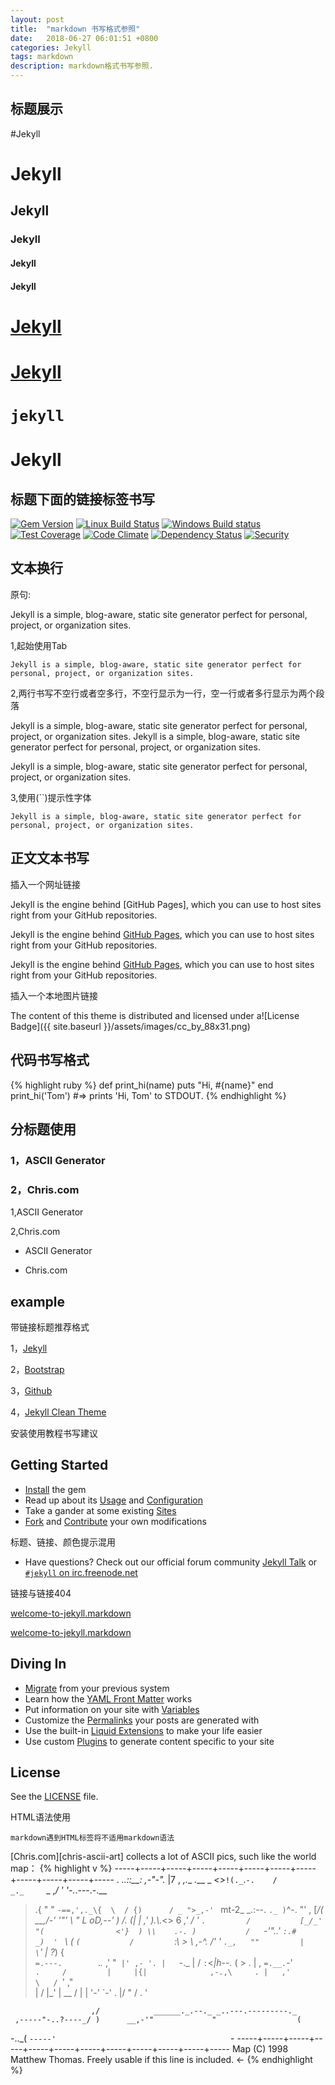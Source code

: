 ```yaml
---
layout: post
title:  "markdown 书写格式参照"
date:   2018-06-27 06:01:51 +0800
categories: Jekyll
tags: markdown
description: markdown格式书写参照.
---
```

## 标题展示

#Jekyll

# Jekyll

## Jekyll

### Jekyll

#### Jekyll

#### Jekyll

# [Jekyll](https://jekyllrb.com/)

# [Jekyll]()

# `jekyll`

Jekyll
======

## 标题下面的链接标签书写

[![Gem Version](https://img.shields.io/gem/v/jekyll.svg)][ruby-gems]
[![Linux Build Status](https://img.shields.io/travis/jekyll/jekyll/master.svg?label=Linux%20build)][travis]
[![Windows Build status](https://img.shields.io/appveyor/ci/jekyll/jekyll/master.svg?label=Windows%20build)][appveyor]
[![Test Coverage](https://img.shields.io/codeclimate/coverage/github/jekyll/jekyll.svg)][coverage]
[![Code Climate](https://img.shields.io/codeclimate/github/jekyll/jekyll.svg)][codeclimate]
[![Dependency Status](https://img.shields.io/gemnasium/jekyll/jekyll.svg)][gemnasium]
[![Security](https://hakiri.io/github/jekyll/jekyll/master.svg)][hakiri]

[ruby-gems]: https://rubygems.org/gems/jekyll
[gemnasium]: https://gemnasium.com/jekyll/jekyll
[codeclimate]: https://codeclimate.com/github/jekyll/jekyll
[coverage]: https://codeclimate.com/github/jekyll/jekyll/coverage
[hakiri]: https://hakiri.io/github/jekyll/jekyll/master
[travis]: https://travis-ci.org/jekyll/jekyll
[appveyor]: https://ci.appveyor.com/project/jekyll/jekyll/branch/master

## 文本换行

原句:

Jekyll is a simple, blog-aware, static site generator perfect for personal, project, or organization sites.

1,起始使用Tab

	Jekyll is a simple, blog-aware, static site generator perfect for personal, project, or organization sites.

2,两行书写不空行或者空多行，不空行显示为一行，空一行或者多行显示为两个段落

Jekyll is a simple, blog-aware, static site generator perfect for personal, project, or organization sites.
Jekyll is a simple, blog-aware, static site generator perfect for personal, project, or organization sites.




Jekyll is a simple, blog-aware, static site generator perfect for personal, project, or organization sites.

3,使用\(\`\`\)提示性字体

`Jekyll is a simple, blog-aware, static site generator perfect for personal, project, or organization sites.`

## 正文文本书写

插入一个网址链接

Jekyll is the engine behind [GitHub Pages], which you can use to host sites right from your GitHub repositories.

Jekyll is the engine behind [GitHub Pages](https://pages.github.com), which you can use to host sites right from your GitHub repositories.

Jekyll is the engine behind [GitHub Pages][GitHub Pages-url], which you can use to host sites right from your GitHub repositories.

[GitHub Pages-url]:https://pages.github.com

插入一个本地图片链接

The content of this theme is distributed and licensed under a![License Badge]({{ site.baseurl }}/assets/images/cc_by_88x31.png)

## 代码书写格式

{% highlight ruby %}
def print_hi(name)
  puts "Hi, #{name}"
end
print_hi('Tom')
#=> prints 'Hi, Tom' to STDOUT.
{% endhighlight %}

## 分标题使用

###  1，ASCII Generator

###  2，Chris.com

1,ASCII Generator

2,Chris.com

* ASCII Generator

* Chris.com

## example

带链接标题推荐格式

1，[Jekyll][jekyll-url]

2，[Bootstrap][bootstrap-url]

3，[Github][github-url]

4，[Jekyll Clean Theme][Jekyll-Clean-Theme-url]

[jekyll-url]: http://jekyllrb.com/
[bootstrap-url]: http://getbootstrap.com/
[github-url]: https://github.com/
[Jekyll-Clean-Theme-url]: https://github.com/scotte/jekyll-clean
[xixia-url]: http://xixia.info/


安装使用教程书写建议

## Getting Started

* [Install](https://jekyllrb.com/docs/installation/) the gem
* Read up about its [Usage](https://jekyllrb.com/docs/usage/) and [Configuration](https://jekyllrb.com/docs/configuration/)
* Take a gander at some existing [Sites](https://wiki.github.com/jekyll/jekyll/sites)
* [Fork](https://github.com/jekyll/jekyll/fork) and [Contribute](https://jekyllrb.com/docs/contributing/) your own modifications

标题、链接、颜色提示混用

* Have questions? Check out our official forum community [Jekyll Talk](https://talk.jekyllrb.com/) or [`#jekyll` on irc.freenode.net](https://botbot.me/freenode/jekyll/)

链接与链接404

[welcome-to-jekyll.markdown](http://qfdmx.github.io/jekyll/update/2016/05/01/welcome-to-jekyll.html)

[welcome-to-jekyll.markdown](2016-05-01-welcome-to-jekyll.markdown)

## Diving In

* [Migrate](http://import.jekyllrb.com/docs/home/) from your previous system
* Learn how the [YAML Front Matter](https://jekyllrb.com/docs/frontmatter/) works
* Put information on your site with [Variables](https://jekyllrb.com/docs/variables/)
* Customize the [Permalinks](https://jekyllrb.com/docs/permalinks/) your posts are generated with
* Use the built-in [Liquid Extensions](https://jekyllrb.com/docs/templates/) to make your life easier
* Use custom [Plugins](https://jekyllrb.com/docs/plugins/) to generate content specific to your site

## License

See the [LICENSE](https://github.com/jekyll/jekyll/blob/master/LICENSE) file.

HTML语法使用

`markdown遇到HTML标签将不适用markdown语法`

[Chris.com][chris-ascii-art] collects a lot of ASCII pics, such like the world map：
{% highlight v %}
-----+-----+-----+-----+-----+-----+-----+-----+-----+-----+-----+-----
           . _..::__:  ,-"-"._        |7       ,     _,.__
   _.___ _ _<_>`!(._`.`-.    /         _._     `_ ,_/  '  '-._.---.-.__
>.{     " " `-==,',._\{  \  / {)      / _ ">_,-' `                mt-2_
  \_.:--.       `._ )`^-. "'       , [_/(                       __,/-'
 '"'     \         "    _L        oD_,--'                )     /. (|
          |           ,'          _)_.\\._<> 6              _,' /  '
          `.         /           [_/_'` `"(                <'}  )
           \\    .-. )           /   `-'"..' `:.#          _)  '
    `        \  (  `(           /         `:\  > \  ,-^.  /' '
              `._,   ""         |           \`'   \|   ?_)  {\
                 `=.---.        `._._       ,'     "`  |' ,- '.
                   |    `-._         |     /          `:`<_|h--._
                   (        >        .     | ,          `=.__.`-'\
                    `.     /         |     |{|              ,-.,\     .
                     |   ,'           \   / `'            ,"     \
                     |  /              |_'                |  __  /
                     | |                                  '-'  `-'   \.
                     |/                                         "    /
                     \.                                             '

                      ,/            ______._.--._ _..---.---------._
     ,-----"-..?----_/ )      __,-'"             "                  (
-.._(                  `-----'                                       `-
-----+-----+-----+-----+-----+-----+-----+-----+-----+-----+-----+-----
Map (C) 1998 Matthew Thomas. Freely usable if this line is included. <-
{% endhighlight %}

<br/>

